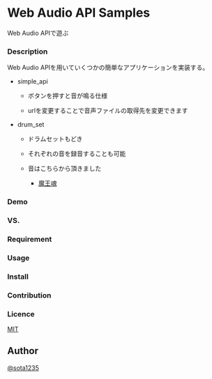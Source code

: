 Web Audio API Samples
====

Web Audio APIで遊ぶ

### Description

Web Audio APIを用いていくつかの簡単なアプリケーションを実装する。

  * simple_api

    - ボタンを押すと音が鳴る仕様

    - urlを変更することで音声ファイルの取得先を変更できます

  * drum_set

    - ドラムセットもどき

    - それぞれの音を録音することも可能

    - 音はこちらから頂きました

      + [魔王魂](http://maoudamashii.jokersounds.com/)

### Demo

### VS.

### Requirement

### Usage

### Install

### Contribution

### Licence

[MIT](https://github.com/tcnksm/tool/blob/master/LICENCE)

## Author

[@sota1235](https://github.com/sota1235)
